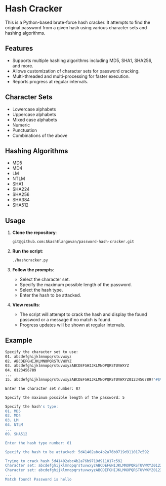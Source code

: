# Hash Cracker

This is a Python-based brute-force hash cracker. It attempts to find the original password from a given hash using various character sets and hashing algorithms.

## Features

- Supports multiple hashing algorithms including MD5, SHA1, SHA256, and more.
- Allows customization of character sets for password cracking.
- Multi-threaded and multi-processing for faster execution.
- Reports progress at regular intervals.

## Character Sets

- Lowercase alphabets
- Uppercase alphabets
- Mixed case alphabets
- Numeric
- Punctuation
- Combinations of the above

## Hashing Algorithms

- MD5
- MD4
- LM
- NTLM
- SHA1
- SHA224
- SHA256
- SHA384
- SHA512

## Usage

1. **Clone the repository**:
    ```sh
   git@github.com:AkashElangovan/password-hash-cracker.git
    ```

2. **Run the script**:
    ```sh
    ./hashcracker.py
    ```

3. **Follow the prompts**:
    - Select the character set.
    - Specify the maximum possible length of the password.
    - Select the hash type.
    - Enter the hash to be attacked.

4. **View results**:
    - The script will attempt to crack the hash and display the found password or a message if no match is found.
    - Progress updates will be shown at regular intervals.

## Example

```sh
Specify the character set to use:
01. abcdefghijklmnopqrstuvwxyz
02. ABCDEFGHIJKLMNOPQRSTUVWXYZ
03. abcdefghijklmnopqrstuvwxyzABCDEFGHIJKLMNOPQRSTUVWXYZ
04. 0123456789
...
15. abcdefghijklmnopqrstuvwxyzABCDEFGHIJKLMNOPQRSTUVWXYZ0123456789!"#$%&'()*+,-./:;<=>?@[\]^_`{|}~

Enter the character set number: 07

Specify the maximum possible length of the password: 5

Specify the hash's type:
01. MD5
02. MD4
03. LM
04. NTLM
...
09. SHA512

Enter the hash type number: 01

Specify the hash to be attacked: 5d41402abc4b2a76b9719d911017c592

Trying to crack hash 5d41402abc4b2a76b9719d911017c592
Character set: abcdefghijklmnopqrstuvwxyzABCDEFGHIJKLMNOPQRSTUVWXYZ0123456789, iteration: 100, trying: abcde, hashes/sec: 33
Character set: abcdefghijklmnopqrstuvwxyzABCDEFGHIJKLMNOPQRSTUVWXYZ0123456789, iteration: 200, trying: bcdef, hashes/sec: 50
...
Match found! Password is hello
